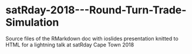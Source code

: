 # satRday-2018---Round-Turn-Trade-Simulation
Source files of the RMarkdown doc with ioslides presentation knitted to HTML for a lightning talk at satRday Cape Town 2018
